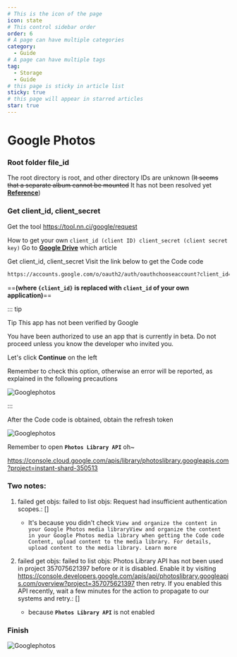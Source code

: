 ```yaml
---
# This is the icon of the page
icon: state
# This control sidebar order
order: 6
# A page can have multiple categories
category:
  - Guide
# A page can have multiple tags
tag:
  - Storage
  - Guide
# this page is sticky in article list
sticky: true
# this page will appear in starred articles
star: true
---
```


# Google Photos

### Root folder file_id

The root directory is root, and other directory IDs are unknown (~~It seems that a separate album cannot be mounted~~ It has not been resolved yet [**Reference**](https://github.com/alist-org/alist/discussions/3264#discussioncomment-4874536))

### Get client_id, client_secret

Get the tool https://tool.nn.ci/google/request



How to get your own `client_id (client ID) client_secret (client secret key)` Go to [**Google Drive**](./googledrive.md) which article



Get client_id, client_secret Visit the link below to get the Code code

```html
https://accounts.google.com/o/oauth2/auth/oauthchooseaccount?client_id=={client_id}=&response_type=code&redirect_uri=urn%3Aietf%3Awg%3Aoauth%3A2.0%3Aoob&scope=openid%20profile%20https%3A%2F%2Fwww.googleapis.com%2Fauth%2Fphotoslibrary&access_type=offline&approval_prompt=auto&flowName=GeneralOAuthFlow
```

  ==**(where `{client_id}` is replaced with `client_id` of your own application)**== 

::: tip

Tip This app has not been verified by Google

You have been authorized to use an app that is currently in beta. Do not proceed unless you know the developer who invited you.

Let's click **Continue** on the left

Remember to check this option, otherwise an error will be reported, as explained in the following precautions

![Googlephotos](/img/drivers/google/Google-photos2.png)

:::


After the Code code is obtained, obtain the refresh token

![Googlephotos](/img/drivers/google/Google-photos.png)



Remember to open **`Photos Library API`** oh~

https://console.cloud.google.com/apis/library/photoslibrary.googleapis.com?project=instant-shard-350513



### Two notes:

1. failed get objs: failed to list objs: Request had insufficient authentication scopes.: []
    - It's because you didn't check `View and organize the content in your Google Photos media libraryView and organize the content in your Google Photos media library when getting the Code code
      Content, upload content to the media library. For details, upload content to the media library. Learn more`

2. failed get objs: failed to list objs: Photos Library API has not been used in project 357075621397 before or it is disabled. Enable it by visiting https://console.developers.google.com/apis/api/photoslibrary.googleapis.com/overview?project=357075621397 then retry. If you enabled this API recently, wait a few minutes for the action to propagate to our systems and retry.: []
    - because **`Photos Library API`** is not enabled

### Finish

![Googlephotos](/img/drivers/google/Google-photosend.png)
